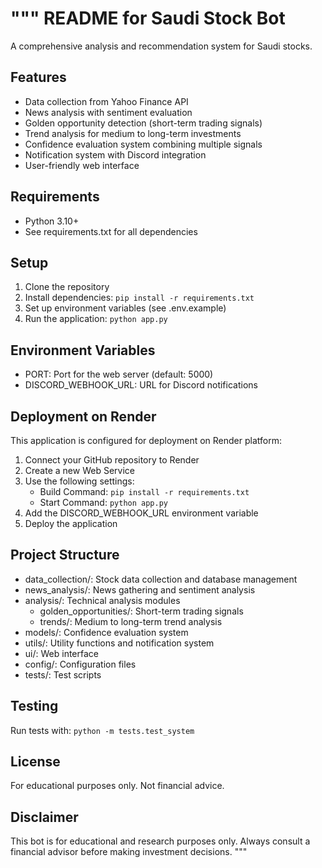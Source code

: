 """
README for Saudi Stock Bot
========================

A comprehensive analysis and recommendation system for Saudi stocks.

Features
--------
- Data collection from Yahoo Finance API
- News analysis with sentiment evaluation
- Golden opportunity detection (short-term trading signals)
- Trend analysis for medium to long-term investments
- Confidence evaluation system combining multiple signals
- Notification system with Discord integration
- User-friendly web interface

Requirements
-----------
- Python 3.10+
- See requirements.txt for all dependencies

Setup
-----
1. Clone the repository
2. Install dependencies: `pip install -r requirements.txt`
3. Set up environment variables (see .env.example)
4. Run the application: `python app.py`

Environment Variables
-------------------
- PORT: Port for the web server (default: 5000)
- DISCORD_WEBHOOK_URL: URL for Discord notifications

Deployment on Render
------------------
This application is configured for deployment on Render platform:
1. Connect your GitHub repository to Render
2. Create a new Web Service
3. Use the following settings:
   - Build Command: `pip install -r requirements.txt`
   - Start Command: `python app.py`
4. Add the DISCORD_WEBHOOK_URL environment variable
5. Deploy the application

Project Structure
---------------
- data_collection/: Stock data collection and database management
- news_analysis/: News gathering and sentiment analysis
- analysis/: Technical analysis modules
  - golden_opportunities/: Short-term trading signals
  - trends/: Medium to long-term trend analysis
- models/: Confidence evaluation system
- utils/: Utility functions and notification system
- ui/: Web interface
- config/: Configuration files
- tests/: Test scripts

Testing
------
Run tests with: `python -m tests.test_system`

License
-------
For educational purposes only. Not financial advice.

Disclaimer
---------
This bot is for educational and research purposes only. Always consult a financial advisor before making investment decisions.
"""
